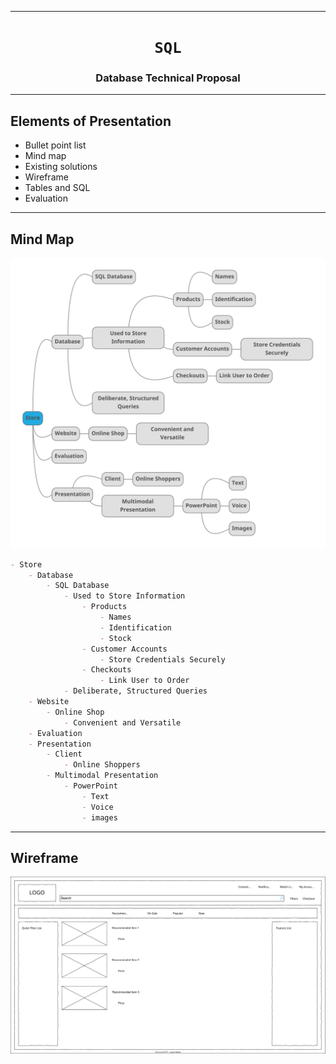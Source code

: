<hr>
<div align="center">
	<h1><code>SQL</code></h1>
	<h3>Database Technical Proposal</h3>
</div>
<hr>

## Elements of Presentation

- Bullet point list
- Mind map
- Existing solutions
- Wireframe
- Tables and SQL
- Evaluation

---

## Mind Map

![Mind Map](/images/Mind%20Map.svg)

```md
- Store
	- Database
		- SQL Database
			- Used to Store Information
				- Products
					- Names
					- Identification
					- Stock
				- Customer Accounts
					- Store Credentials Securely
				- Checkouts
					- Link User to Order
			- Deliberate, Structured Queries
	- Website
		- Online Shop
			- Convenient and Versatile
	- Evaluation
	- Presentation
		- Client
			- Online Shoppers
		- Multimodal Presentation
			- PowerPoint
				- Text
				- Voice
				- images
```

---

## Wireframe

![Wireframe 1](/images/Wireframe%201.svg)
